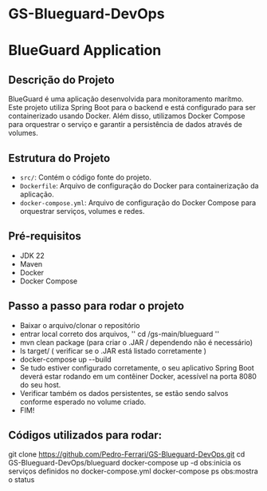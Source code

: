 # GS-Blueguard-DevOps

# BlueGuard Application

## Descrição do Projeto

BlueGuard é uma aplicação desenvolvida para monitoramento marítmo. Este projeto utiliza Spring Boot para o backend e está configurado para ser containerizado usando Docker. Além disso, utilizamos Docker Compose para orquestrar o serviço e garantir a persistência de dados através de volumes.

## Estrutura do Projeto

- `src/`: Contém o código fonte do projeto.
- `Dockerfile`: Arquivo de configuração do Docker para containerização da aplicação.
- `docker-compose.yml`: Arquivo de configuração do Docker Compose para orquestrar serviços, volumes e redes.

## Pré-requisitos
- JDK 22
- Maven
- Docker
- Docker Compose


## Passo a passo para rodar o projeto

- Baixar o arquivo/clonar o repositório
- entrar local correto dos arquivos, '' cd /gs-main/blueguard ''
- mvn clean package (para criar o .JAR / dependendo não é necessário)
- ls target/    ( verificar se o .JAR está listado corretamente )
- docker-compose up --build
- Se tudo estiver configurado corretamente, o seu aplicativo Spring Boot deverá estar rodando em um contêiner Docker, acessível na porta 8080 do seu host.
- Verificar também os dados persistentes, se estão sendo salvos conforme esperado no volume criado.
- FIM!

## Códigos utilizados para rodar:
git clone https://github.com/Pedro-Ferrari/GS-Blueguard-DevOps.git
cd GS-Blueguard-DevOps/blueguard
docker-compose up -d
obs:inicia os serviços definidos no docker-compose.yml
docker-compose ps
obs:mostra o status


